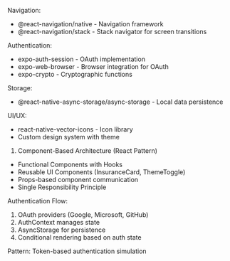 Navigation:
- @react-navigation/native - Navigation framework
- @react-navigation/stack - Stack navigator for screen transitions

Authentication:
- expo-auth-session - OAuth implementation
- expo-web-browser - Browser integration for OAuth
- expo-crypto - Cryptographic functions

Storage:
- @react-native-async-storage/async-storage - Local data persistence

UI/UX:
- react-native-vector-icons - Icon library
- Custom design system with theme

1. Component-Based Architecture (React Pattern)
- Functional Components with Hooks
- Reusable UI Components (InsuranceCard, ThemeToggle)
- Props-based component communication
- Single Responsibility Principle

Authentication Flow:
1. OAuth providers (Google, Microsoft, GitHub)
2. AuthContext manages state
3. AsyncStorage for persistence
4. Conditional rendering based on auth state

Pattern: Token-based authentication simulation